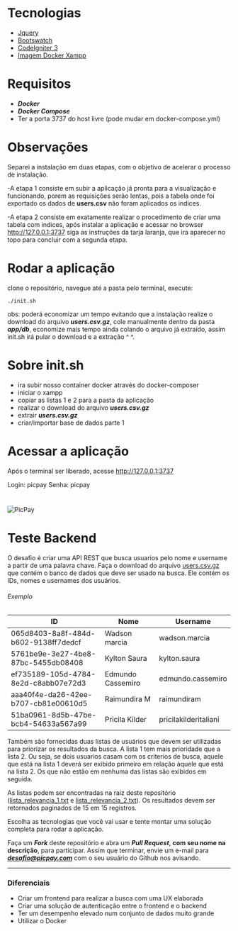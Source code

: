 # Tecnologias
* [Jquery](https://jquery.com/)
* [Bootswatch](https://bootswatch.com/)
* [CodeIgniter 3](https://codeigniter.com/)
* [Imagem Docker Xampp](https://hub.docker.com/r/garland/xampp-base/)

# Requisitos 

- ***Docker*** 
- ***Docker Compose*** 
- Ter a porta 3737 do host livre (pode mudar em docker-compose.yml) 

# Observações 
Separei a instalação em duas etapas, com o objetivo de acelerar o processo de instalação. 

-A etapa 1 consiste em subir a aplicação já pronta para a visualização e funcionando, porem 
as requisições serão lentas, pois a tabela onde foi exportado os dados de **users.csv** não foram aplicados os indices.

-A etapa 2 consiste em exatamente realizar o procedimento de criar uma tabela com indices, após instalar a aplicação e acessar no browser http://127.0.0.1:3737 siga as instruções da tarja laranja, que ira aparecer no topo para concluir com a segunda etapa. 

# Rodar a aplicação 
clone o repositório, navegue até a pasta pelo terminal, execute: 
``` 
./init.sh 
``` 
obs: poderá economizar um tempo evitando que a instalação realize o download do arquivo ***users.csv.gz***, cole manualmente dentro da pasta ***app/db***, economize mais tempo ainda colando o arquivo já extraído, assim init.sh irá pular o download e a extração ^ ^. 

# Sobre init.sh 
- ira subir nosso container docker através do docker-composer 
- iniciar o xampp 
- copiar as listas 1 e 2 para a pasta da aplicação 
- realizar o download do arquivo ***users.csv.gz*** 
- extrair ***users.csv.gz*** 
- criar/importar base de dados parte 1 

# Acessar a aplicação 
Após o terminal ser liberado, acesse http://127.0.0.1:3737 

Login: picpay
Senha: picpay

#

![PicPay](https://user-images.githubusercontent.com/1765696/26998603-711fcf30-4d5c-11e7-9281-0d9eb20337ad.png)

# Teste Backend

O desafio é criar uma API REST que busca usuarios pelo nome e username a partir de uma palavra chave. Faça o download do arquivo [users.csv.gz](https://s3.amazonaws.com/careers-picpay/users.csv.gz) que contém o banco de dados que deve ser usado na busca. Ele contém os IDs, nomes e usernames dos usuários.

###### Exemplo
| ID                                   | Nome              | Username             |
|--------------------------------------|-------------------|----------------------|
| 065d8403-8a8f-484d-b602-9138ff7dedcf | Wadson marcia     | wadson.marcia        |
| 5761be9e-3e27-4be8-87bc-5455db08408  | Kylton Saura      | kylton.saura         |
| ef735189-105d-4784-8e2d-c8abb07e72d3 | Edmundo Cassemiro | edmundo.cassemiro    |
| aaa40f4e-da26-42ee-b707-cb81e00610d5 | Raimundira M      | raimundiram          |
| 51ba0961-8d5b-47be-bcb4-54633a567a99 | Pricila Kilder    | pricilakilderitaliani|



Também são fornecidas duas listas de usuários que devem ser utilizadas para priorizar os resultados da busca. A lista 1 tem mais prioridade que a lista 2. Ou seja, se dois usuarios casam com os criterios de busca, aquele que está na lista 1 deverá ser exibido primeiro em relação àquele que está na lista 2. Os que não estão em nenhuma das listas são exibidos em seguida.

As listas podem ser encontradas na raiz deste repositório ([lista_relevancia_1.txt](lista_relevancia_1.txt) e [lista_relevancia_2.txt](lista_relevancia_2.txt)).
Os resultados devem ser retornados paginados de 15 em 15 registros.

Escolha as tecnologias que você vai usar e tente montar uma solução completa para rodar a aplicação.

Faça um ***Fork*** deste repositório e abra um ***Pull Request***, **com seu nome na descrição**, para participar. Assim que terminar, envie um e-mail para ***desafio@picpay.com*** com o seu usuário do Github nos avisando.

-----

### Diferenciais

- Criar um frontend para realizar a busca com uma UX elaborada
- Criar uma solução de autenticação entre o frontend e o backend
- Ter um desempenho elevado num conjunto de dados muito grande
- Utilizar o Docker

